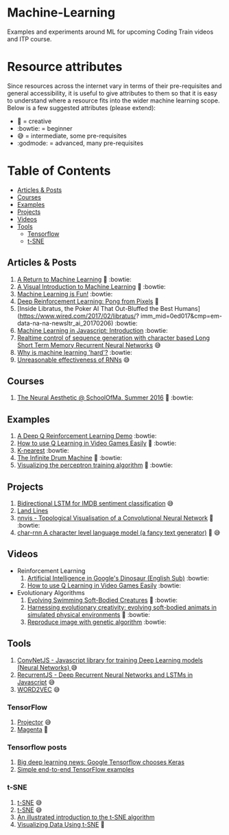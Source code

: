 # Machine-Learning
Examples and experiments around ML for upcoming Coding Train videos and ITP course.

# Resource attributes

Since resources across the internet vary in terms of their pre-requisites and general accessibility, it is useful to
give attributes to them so that it is easy to understand where a resource fits into the wider machine learning scope. Below is a few suggested attributes (please extend):

 - :rainbow: = creative
 - :bowtie: = beginner
 - :sweat_smile: = intermediate, some pre-requisites
 - :godmode: = advanced, many pre-requisites

# Table of Contents
<!-- MarkdownTOC depth=4 -->
- [Articles & Posts](#articles--posts)
- [Courses](#courses)
- [Examples](#examples)
- [Projects](#projects)
- [Videos](#videos)
- [Tools](#tools)
    - [Tensorflow](#tensorflow)
    - [t-SNE](#t-sne)

<!-- /MarkdownTOC -->
## Articles & Posts
  1. [A Return to Machine Learning](https://medium.com/@kcimc/a-return-to-machine-learning-2de3728558eb#.vlqnbo9yg) :rainbow: :bowtie:
  1. [A Visual Introduction to Machine Learning](http://www.r2d3.us/visual-intro-to-machine-learning-part-1/) :rainbow: :bowtie:
  1. [Machine Learning is Fun!](https://medium.com/@ageitgey/machine-learning-is-fun-80ea3ec3c471) :bowtie:
  1. [Deep Reinforcement Learning: Pong from Pixels](http://karpathy.github.io/2016/05/31/rl/) :rainbow: 
  1. [Inside Libratus, the Poker AI That Out-Bluffed the Best Humans](https://www.wired.com/2017/02/libratus/? imm_mid=0ed017&cmp=em-data-na-na-newsltr_ai_20170206) :bowtie:
  1. [Machine Learning in Javascript: Introduction](http://burakkanber.com/blog/machine-learning-in-other-languages-introduction/) :bowtie:
  1. [Realtime control of sequence generation with character based Long Short Term Memory Recurrent Neural Networks](http://www.iggi.org.uk/assets/IGGI-2016-Memo-A.pdf) :sweat_smile:
  1. [Why is machine learning 'hard'?](http://ai.stanford.edu/~zayd/why-is-machine-learning-hard.html) :bowtie:
  1. [Unreasonable effectiveness of RNNs](http://karpathy.github.io/2015/05/21/rnn-effectiveness/) :sweat_smile:

## Courses
  1. [The Neural Aesthetic @ SchoolOfMa, Summer 2016](http://ml4a.github.io/classes/neural-aesthetic/) :rainbow: :bowtie:

## Examples
  1. [A Deep Q Reinforcement Learning Demo](http://projects.rajivshah.com/rldemo/) :bowtie: 
  1. [How to use Q Learning in Video Games Easily](https://github.com/llSourcell/q_learning_demo) :rainbow: :bowtie:
  1. [K-nearest](https://twitter.com/MaximilianLloyd/status/814942799351185408) :bowtie: 
  1. [The Infinite Drum Machine](https://aiexperiments.withgoogle.com/drum-machine/view/) :rainbow: :bowtie:
  1. [Visualizing the perceptron training algorithm](https://kwichmann.github.io/ml_sandbox/perceptron/) :rainbow: :bowtie:

## Projects
  1. [Bidirectional LSTM for IMDB sentiment classification](https://transcranial.github.io/keras-js/#/imdb-bidirectional-lstm) :sweat_smile:
  1. [Land Lines](https://medium.com/@zachlieberman/land-lines-e1f88c745847#.1157xmhw8) 
  1. [nnvis - Topological Visualisation of a Convolutional Neural Network](http://terencebroad.com/convnetvis/vis.html) :rainbow: :bowtie:
  1. [char-rnn A character level language model (a fancy text generator)](https://github.com/karpathy/char-rnn) :rainbow: :sweat_smile:
  

## Videos
  * Reinforcement Learning
    1. [Artificial Intelligence in Google's Dinosaur (English Sub)](https://www.youtube.com/watch?v=P7XHzqZjXQs) :bowtie:
    1. [How to use Q Learning in Video Games Easily](https://www.youtube.com/watch?v=A5eihauRQvo&feature=youtu.be) :bowtie:
  * Evolutionary Algorithms
    1. [Evolving Swimming Soft-Bodied Creatures](https://www.youtube.com/watch?v=4ZqdvYrZ3ro) :rainbow: :bowtie:
    1. [Harnessing evolutionary creativity: evolving soft-bodied animats in simulated physical environments](https://www.youtube.com/watch?v=CXTZHHQ7ZiQ&feature=youtu.be) :rainbow: :bowtie:
    1. [Reproduce image with genetic algorithm](https://www.youtube.com/watch?v=iV-hah6xs2A) :bowtie:

## Tools
  1. [ConvNetJS - Javascript library for training Deep Learning models (Neural Networks) ](http://cs.stanford.edu/people/karpathy/convnetjs/) :sweat_smile: 
  1. [RecurrentJS - Deep Recurrent Neural Networks and LSTMs in Javascript](https://github.com/shiffman/recurrentjs) :sweat_smile:
  1. [WORD2VEC](http://technobium.com/find-words-similarity-using-deeplearning4j-word2vec/) :sweat_smile:

### TensorFlow
  1. [Projector](http://projector.tensorflow.org/) :sweat_smile:
  1. [Magenta](https://github.com/tensorflow/magenta) :rainbow:

### Tensorflow posts
  1. [Big deep learning news: Google Tensorflow chooses Keras](http://www.fast.ai/2017/01/03/keras/)
  1. [Simple end-to-end TensorFlow examples](http://bcomposes.com/2015/11/26/simple-end-to-end-tensorflow-examples/)

### t-SNE
  1. [t-SNE](https://lvdmaaten.github.io/tsne/) :sweat_smile:
  1. [t-SNE](https://scienceai.github.io/tsne-js/) :sweat_smile:
  1. [An illustrated introduction to the t-SNE algorithm](https://www.oreilly.com/learning/an-illustrated-introduction-to-the-t-sne-algorithm)
  1. [Visualizing Data Using t-SNE](https://www.youtube.com/watch?v=RJVL80Gg3lA&list=UUtXKDgv1AVoG88PLl8nGXmw) :rainbow:
